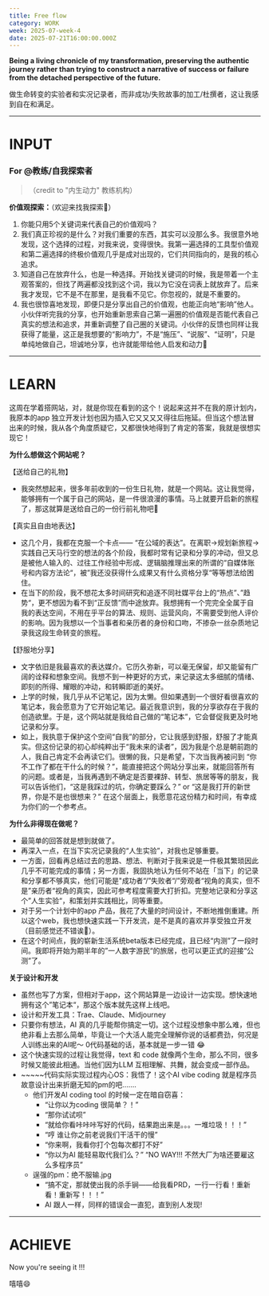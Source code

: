 ```yaml
---
title: Free flow
category: WORK
week: 2025-07-week-4
date: 2025-07-21T16:00:00.000Z
---
```


**Being a living chronicle of my transformation, preserving the authentic journey rather than trying to construct a narrative of success or failure from the detached perspective of the future.**

做生命转变的实验者和实况记录者，而非成功/失败故事的加工/杜撰者，这让我感到自在和满足。

***

# **INPUT**

### For @教练/自我探索者

> （credit to "内生动力" 教练机构）

**价值观探索：**（欢迎来找我探索🐶）

1. 你能只用5个关键词来代表自己的价值观吗？
2. 我们真正珍视的是什么？对我们重要的东西，其实可以没那么多。我很意外地发现，这个选择的过程，对我来说，变得很快。我第一遍选择的工具型价值观和第二遍选择的终极价值观几乎是成对出现的，它们共同指向的，是我的核心追求。
3. 知道自己在放弃什么，也是一种选择。开始找关键词的时候，我是带着一个主观答案的，但找了两遍都没找到这个词，我以为它没在词表上就放弃了。后来我才发现，它不是不在那里，是我看不见它。你忽视的，就是不重要的。
4. 我也很惊喜地发现，即便只是分享出自己的价值观，也能正向地“影响”他人。小伙伴听完我的分享，也开始重新思索自己第一遍圈的价值观是否能代表自己真实的想法和追求，并重新调整了自己圈的关键词。小伙伴的反馈也同样让我获得了能量，这正是我想要的“影响力”，不是“施压”、“说服”、“证明”，只是单纯地做自己，坦诚地分享，也许就能带给他人启发和动力🤩

***

# **LEARN**

这周在学着搭网站，对，就是你现在看到的这个！说起来这并不在我的原计划内，我原本的app 独立开发计划也因为插入它又又又又得往后拖延。但当这个想法冒出来的时候，我从各个角度质疑它，又都很快地得到了肯定的答案，我就是很想实现它！

**为什么想做这个网站呢？**

【送给自己的礼物】

* 我突然想起来，很多年前收到的一份生日礼物，就是一个网站。这让我觉得，能够拥有一个属于自己的网站，是一件很浪漫的事情。马上就要开启新的旅程了，那这就算是送给自己的一份行前礼物吧🎁

【真实且自由地表达】

* 这几个月，我都在克服一个卡点—— “在公域的表达”。在离职→规划新旅程→实践自己天马行空的想法的各个阶段，我都时常有记录和分享的冲动，但又总是被他人输入的、过往工作经验中形成、逻辑脑推理出来的所谓的“自媒体账号和内容方法论“，被”我还没获得什么成果又有什么资格分享“等等想法给困住。
* 在当下的阶段，我不想花太多时间研究和追逐不同社媒平台上的“热点”、”趋势“，更不想因为看不到“正反馈”而中途放弃。我想拥有一个完完全全属于自我的表达空间，不用在乎平台的算法、规则、运营风向，不需要受到他人评价的影响。因为我想以一个当事者和亲历者的身份和口吻，不掺杂一丝杂质地记录我这段生命转变的旅程。

【舒服地分享】

* 文字依旧是我最喜欢的表达媒介。它历久弥新，可以毫无保留，却又能留有广阔的诠释和想象空间。我想不到一种更好的方式，来记录这太多细腻的情绪、即刻的所得、耀眼的冲动，和转瞬即逝的美好。
* 上学的时候，我几乎从不记笔记，因为太懒。但如果遇到一个很好看很喜欢的笔记本，我会愿意为了它开始记笔记。最近我意识到，我的分享欲存在于我的创造欲里。于是，这个网站就是我给自己做的“笔记本”，它会督促我更及时地记录和分享。
* 如上，我执意于保护这个空间“自我”的部分，它让我感到舒服，舒服了才能真实。但这份记录的初心却纯粹出于“我未来的读者”，因为我是个总是朝前跑的人，我自己肯定不会再读它们。很懒的我，只是希望，下次当我再被问到 “你不工作了都在干什么的时候？”，能直接把这个网站分享出来，就能回答所有的问题。或者是，当我再遇到不确定是否要裸辞、转型、旅居等等的朋友，我可以告诉他们，“这是我踩过的坑，你确定要踩么？” or “这是我打开的新世界，你是不是也很想来？” 在这个层面上，我愿意花这份精力和时间，有幸成为你们的一个参考点。

**为什么非得现在做呢？**

* 最简单的回答就是想到就做了。
* 再深入一点，在当下实况记录我的“人生实验”，对我也足够重要。
* 一方面，回看再总结过去的思路、想法、判断对于我来说是一件极其繁琐因此几乎不可能完成的事情；另一方面，我固执地认为任何不站在「当下」的记录和分享都不够真实，他们可能是"成功者“/”失败者“/”旁观者“视角的真实，但不是”亲历者“视角的真实，因此可参考程度需要大打折扣。完整地记录和分享这个”人生实验“，和策划并实践相比，同等重要。
* 对于另一个计划中的app 产品，我花了大量的时间设计，不断地推倒重建。所以这个web，我也想快速实践一下开发流，是不是真的喜欢并享受独立开发（目前感觉还不错诶🤩）。
* 在这个时间点，我的崭新生活系统beta版本已经完成，且已经“内测”了一段时间。我即将开始为期半年的”一人数字游民“的旅居，也可以更正式的迎接“公测”了。

**关于设计和开发**

* 虽然也写了方案，但相对于app，这个网站算是一边设计一边实现。想快速地拥有这个”笔记本“，那这个版本就先这样上线吧。
* 设计和开发工具：Trae、Claude、Midjourney
* 只要你有想法，AI 真的几乎能帮你搞定一切。这个过程没想象中那么难，但也绝非看上去那么简单，毕竟让一个大活人能完全理解你说的话都费劲，何况是人训练出来的AI呢～ 0代码基础的话，基本就是一步一错 😂
* 这个快速实现的过程让我觉得，text 和 code 就像两个生命，那么不同，很多时候又能彼此相通。当他们因为LLM 互相理解、共舞，就会变成一部作品。
* \~\~\~\~\~代码实际实现过程内心OS：我悟了！这个AI vibe coding 就是程序员故意设计出来折磨无知的pm的吧…….
  * 他们开发AI coding tool 的时候一定在暗自窃喜：
    * “让你以为coding 很简单？！”
    * “那你试试呗”
    * “就给你看咔咔咔写好的代码，结果跑出来是。。。一堆垃圾！！！”
    * “哼 谁让你之前老说我们干活干的慢”
    * “你来啊，我看你打个包每次都打不好”
    * “你以为AI 能轻易取代我们么？” “NO WAY!!! 不然大厂为啥还要雇这么多程序员”
  * 逞强的pm：绝不服输.jpg
    * “搞不定，那就使出我的杀手锏——给我看PRD，一行一行看！重新看！重新写！！！”
    * AI 跟人一样，同样的错误会一直犯，直到别人发现!

***

# **ACHIEVE**

Now you're seeing it !!!

嘻嘻😄
